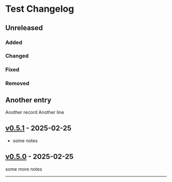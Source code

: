 # Test Changelog

## Unreleased

### Added

### Changed

### Fixed

### Removed

## Another entry

Another record
Another line

## [v0.5.1] - 2025-02-25

- some notes

## [v0.5.0] - 2025-02-25

some more notes

____
[v0.5.1]:https://github.com/erykjj/jwlFusion/releases/tag/v0.5.1
[v0.5.0]:https://github.com/erykjj/jwlFusion/releases/tag/v0.5.0
